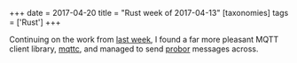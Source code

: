 +++
date = 2017-04-20
title = "Rust week of 2017-04-13"
[taxonomies]
tags = ['Rust']
+++

Continuing on the work from [last week], I found a far more pleasant
MQTT client library, [mqttc], and managed to send [probor] messages
across.

  [last week]: http://tshepang.net/rust-week-of-2017-04-06
  [mqttc]: https://crates.io/crates/mqttc
  [probor]: https://github.com/tailhook/probor
